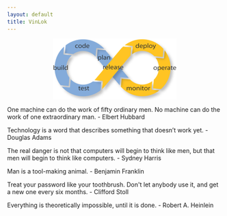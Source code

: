 ```yaml
---
layout: default
title: VinLok
---
```



<div style="width:100%;margin-left:auto;margin-right:auto">
    <img src="images/devops-inf-loop-small.png" style="width=100%;margin-left:auto;margin-right:auto;display: block">
</div>


<p class="mySlides w3-animate-fading blocktext" > One machine can do the work of fifty ordinary men. No machine can do the work of one extraordinary man. - Elbert Hubbard   </p>
<p class="mySlides w3-animate-fading blocktext" > Technology is a word that describes something that doesn’t work yet. - Douglas Adams  </p>
<p class="mySlides w3-animate-fading blocktext" > The real danger is not that computers will begin to think like men, but that men will begin to think like computers. - Sydney Harris  </p>
<p class="mySlides w3-animate-fading blocktext" > Man is a tool-making animal. - Benjamin Franklin </p>
<p class="mySlides w3-animate-fading blocktext" > Treat your password like your toothbrush. Don't let anybody use it, and get a new one every six months. - Clifford Stoll</p>
<p class="mySlides w3-animate-fading blocktext" > Everything is theoretically impossible, until it is done. - Robert A. Heinlein </p>

